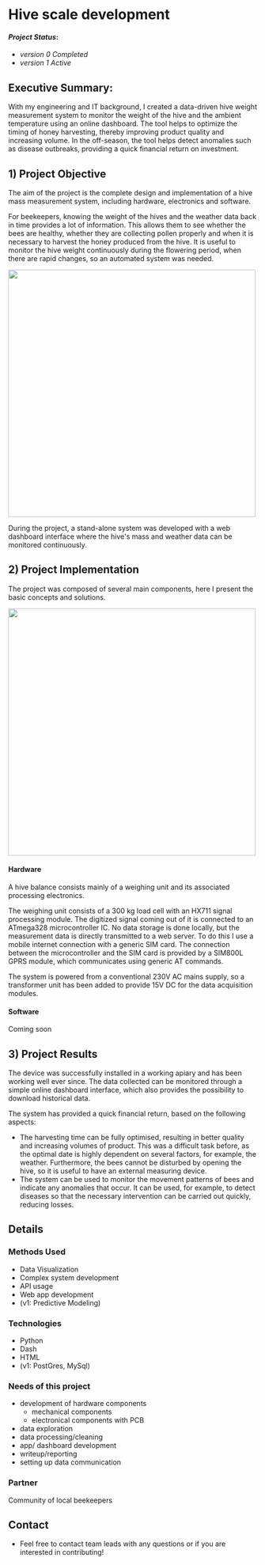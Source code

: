 # Hive scale development

#### *Project Status*: 
- *version 0 Completed*
- *version 1 Active*

## Executive Summary:

With my engineering and IT background, I created a data-driven hive weight measurement system to monitor the weight of the hive and the ambient temperature using an online dashboard. The tool helps to optimize the timing of honey harvesting, thereby improving product quality and increasing volume. In the off-season, the tool helps detect anomalies such as disease outbreaks, providing a quick financial return on investment.

## 1) Project Objective

The aim of the project is the complete design and implementation of a hive mass measurement system, including hardware, electronics and software.

For beekeepers, knowing the weight of the hives and the weather data back in time provides a lot of information. This allows them to see whether the bees are healthy, whether they are collecting pollen properly and when it is necessary to harvest the honey produced from the hive. It is useful to monitor the hive weight continuously during the flowering period, when there are rapid changes, so an automated system was needed.

<img src="https://images.unsplash.com/photo-1622057003191-47ee813ad88b?q=80&w=2146&auto=format&fit=crop&ixlib=rb-4.0.3&ixid=M3wxMjA3fDB8MHxwaG90by1wYWdlfHx8fGVufDB8fHx8fA%3D%3D" align="center" width="500">

During the project, a stand-alone system was developed with a web dashboard interface where the hive's mass and weather data can be monitored continuously.

## 2) Project Implementation

The project was composed of several main components, here I present the basic concepts and solutions.


<img src="https://github.com/rolandnagy-ds/hive-scale/assets/81804897/533516cd-534a-433c-a877-13c8401a4451" align="center" width="500">

#### Hardware

A hive balance consists mainly of a weighing unit and its associated processing electronics. 

The weighing unit consists of a 300 kg load cell with an HX711 signal processing module. The digitized signal coming out of it is connected to an ATmega328 microcontroller IC. No data storage is done locally, but the measurement data is directly transmitted to a web server. To do this I use a mobile internet connection with a generic SIM card. The connection between the microcontroller and the SIM card is provided by a SIM800L GPRS module, which communicates using generic AT commands.

The system is powered from a conventional 230V AC mains supply, so a transformer unit has been added to provide 15V DC for the data acquisition modules.


#### Software

Coming soon


## 3) Project Results

The device was successfully installed in a working apiary and has been working well ever since. The data collected can be monitored through a simple online dashboard interface, which also provides the possibility to download historical data.

The system has provided a quick financial return, based on the following aspects:
- The harvesting time can be fully optimised, resulting in better quality and increasing volumes of product. This was a difficult task before, as the optimal date is highly dependent on several factors, for example, the weather. Furthermore, the bees cannot be disturbed by opening the hive, so it is useful to have an external measuring device.
- The system can be used to monitor the movement patterns of bees and indicate any anomalies that occur. It can be used, for example, to detect diseases so that the necessary intervention can be carried out quickly, reducing losses.

## Details

### Methods Used
* Data Visualization
* Complex system development
* API usage
* Web app development
* (v1: Predictive Modeling)

### Technologies
* Python
* Dash
* HTML
* (v1: PostGres, MySql)

### Needs of this project

- development of hardware components
  - mechanical components
  - electronical components with PCB
- data exploration
- data processing/cleaning
- app/ dashboard development
- writeup/reporting
- setting up data communication

### Partner

Community of local beekeepers

## Contact
* Feel free to contact team leads with any questions or if you are interested in contributing!
